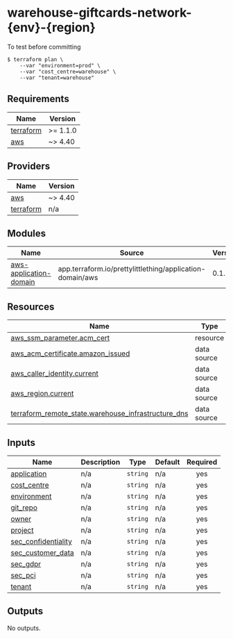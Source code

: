 <!-- BEGIN_TF_DOCS -->
# warehouse-giftcards-network-{env}-{region}

To test before committing
```
$ terraform plan \
    --var "environment=prod" \
    --var "cost_centre=warehouse" \
    --var "tenant=warehouse"
```

## Requirements

| Name | Version |
|------|---------|
| <a name="requirement_terraform"></a> [terraform](#requirement\_terraform) | >= 1.1.0 |
| <a name="requirement_aws"></a> [aws](#requirement\_aws) | ~> 4.40 |

## Providers

| Name | Version |
|------|---------|
| <a name="provider_aws"></a> [aws](#provider\_aws) | ~> 4.40 |
| <a name="provider_terraform"></a> [terraform](#provider\_terraform) | n/a |

## Modules

| Name | Source | Version |
|------|--------|---------|
| <a name="module_aws-application-domain"></a> [aws-application-domain](#module\_aws-application-domain) | app.terraform.io/prettylittlething/application-domain/aws | 0.1.2 |

## Resources

| Name | Type |
|------|------|
| [aws_ssm_parameter.acm_cert](https://registry.terraform.io/providers/hashicorp/aws/latest/docs/resources/ssm_parameter) | resource |
| [aws_acm_certificate.amazon_issued](https://registry.terraform.io/providers/hashicorp/aws/latest/docs/data-sources/acm_certificate) | data source |
| [aws_caller_identity.current](https://registry.terraform.io/providers/hashicorp/aws/latest/docs/data-sources/caller_identity) | data source |
| [aws_region.current](https://registry.terraform.io/providers/hashicorp/aws/latest/docs/data-sources/region) | data source |
| [terraform_remote_state.warehouse_infrastructure_dns](https://registry.terraform.io/providers/hashicorp/terraform/latest/docs/data-sources/remote_state) | data source |

## Inputs

| Name | Description | Type | Default | Required |
|------|-------------|------|---------|:--------:|
| <a name="input_application"></a> [application](#input\_application) | n/a | `string` | n/a | yes |
| <a name="input_cost_centre"></a> [cost\_centre](#input\_cost\_centre) | n/a | `string` | n/a | yes |
| <a name="input_environment"></a> [environment](#input\_environment) | n/a | `string` | n/a | yes |
| <a name="input_git_repo"></a> [git\_repo](#input\_git\_repo) | n/a | `string` | n/a | yes |
| <a name="input_owner"></a> [owner](#input\_owner) | n/a | `string` | n/a | yes |
| <a name="input_project"></a> [project](#input\_project) | n/a | `string` | n/a | yes |
| <a name="input_sec_confidentiality"></a> [sec\_confidentiality](#input\_sec\_confidentiality) | n/a | `string` | n/a | yes |
| <a name="input_sec_customer_data"></a> [sec\_customer\_data](#input\_sec\_customer\_data) | n/a | `string` | n/a | yes |
| <a name="input_sec_gdpr"></a> [sec\_gdpr](#input\_sec\_gdpr) | n/a | `string` | n/a | yes |
| <a name="input_sec_pci"></a> [sec\_pci](#input\_sec\_pci) | n/a | `string` | n/a | yes |
| <a name="input_tenant"></a> [tenant](#input\_tenant) | n/a | `string` | n/a | yes |

## Outputs

No outputs.
<!-- END_TF_DOCS -->